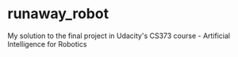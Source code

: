 # runaway_robot
My solution to the final project in Udacity's CS373 course - Artificial Intelligence for Robotics
